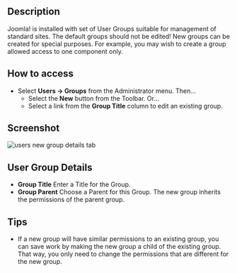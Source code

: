 <!-- Filename: Help4.x:Users:_New_or_Edit_Group / Display title: Users: New or Edit Group -->

## Description

Joomla! is installed with set of User Groups suitable for management of
standard sites. The default groups should not be edited! New groups can
be created for special purposes. For example, you may wish to create a
group allowed access to one component only.

## How to access

- Select **Users → Groups** from the Administrator menu. Then...
  - Select the **New** button from the Toolbar. Or...
  - Select a link from the **Group Title** column to edit an existing
    group.

## Screenshot

![users new group details tab](../../../en/images/users/users-new-group-details-tab.png)

## User Group Details

- **Group Title** Enter a Title for the Group.
- **Group Parent** Choose a Parent for this Group. The new group inherits the
  permissions of the parent group.

## Tips

- If a new group will have similar permissions to an existing group, you
  can save work by making the new group a child of the existing group.
  That way, you only need to change the permissions that are different
  for the new group.
